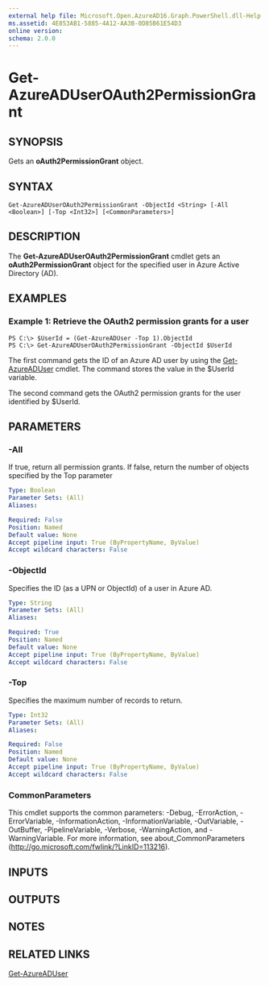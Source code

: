 ```yaml
---
external help file: Microsoft.Open.AzureAD16.Graph.PowerShell.dll-Help.xml
ms.assetid: 4E853AB1-5885-4A12-AA3B-0D85B61E54D3
online version: 
schema: 2.0.0
---
```


# Get-AzureADUserOAuth2PermissionGrant

## SYNOPSIS
Gets an **oAuth2PermissionGrant** object.

## SYNTAX

```
Get-AzureADUserOAuth2PermissionGrant -ObjectId <String> [-All <Boolean>] [-Top <Int32>] [<CommonParameters>]
```

## DESCRIPTION
The **Get-AzureADUserOAuth2PermissionGrant** cmdlet gets an **oAuth2PermissionGrant** object for the specified user in Azure Active Directory (AD).

## EXAMPLES

### Example 1: Retrieve the OAuth2 permission grants for a user
```
PS C:\> $UserId = (Get-AzureADUser -Top 1).ObjectId
PS C:\> Get-AzureADUserOAuth2PermissionGrant -ObjectId $UserId
```

The first command gets the ID of an Azure AD user by using the [Get-AzureADUser](./Get-AzureADUser.md) cmdlet. 
The command stores the value in the $UserId variable.

The second command gets the OAuth2 permission grants for the user identified by $UserId.
 

## PARAMETERS

### -All
If true, return all permission grants. If false, return the number of objects specified by the Top parameter

```yaml
Type: Boolean
Parameter Sets: (All)
Aliases: 

Required: False
Position: Named
Default value: None
Accept pipeline input: True (ByPropertyName, ByValue)
Accept wildcard characters: False
```

### -ObjectId
Specifies the ID (as a UPN or ObjectId) of a user in Azure AD. 

```yaml
Type: String
Parameter Sets: (All)
Aliases: 

Required: True
Position: Named
Default value: None
Accept pipeline input: True (ByPropertyName, ByValue)
Accept wildcard characters: False
```

### -Top
Specifies the maximum number of records to return.

```yaml
Type: Int32
Parameter Sets: (All)
Aliases: 

Required: False
Position: Named
Default value: None
Accept pipeline input: True (ByPropertyName, ByValue)
Accept wildcard characters: False
```

### CommonParameters
This cmdlet supports the common parameters: -Debug, -ErrorAction, -ErrorVariable, -InformationAction, -InformationVariable, -OutVariable, -OutBuffer, -PipelineVariable, -Verbose, -WarningAction, and -WarningVariable. For more information, see about_CommonParameters (http://go.microsoft.com/fwlink/?LinkID=113216).

## INPUTS

## OUTPUTS

## NOTES

## RELATED LINKS

[Get-AzureADUser](./Get-AzureADUser.md) 
